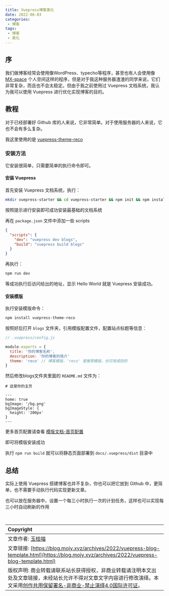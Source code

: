 ```yaml
---
title: Vuepress博客美化
date: 2022-06-03
categories:
 - 博客
tags:
 - 博客
 - 美化
---
```


## 序

我们做博客经常会使用像WordPress、typecho等程序，甚至也有人会使用像 [MX-space](https://github.com/mx-space) 个人空间这样的程序，但是对于我这种服务器渣渣的同学来说，它们非常复杂，而且也不会太稳定。但由于我之前使用过 Vuepress 文档系统，我认为我可以使用 Vuepress 进行优化实现博客的目的。

## 教程

对于已经部署好 Github 库的人来说，它非常简单。对于使用服务器的人来说，它也不会有多么复杂。

我这里使用的是 [vuepress-theme-reco](https://vuepress-theme-reco.recoluan.com)

### 安装方法

它安装很简单，只需要简单的执行命令即可。

#### 安装 Vuepress

首先安装 Vuepress 文档系统，执行：

``` sh
mkdir vuepress-starter && cd vuepress-starter && npm init && npm install -D vuepress && mkdir docs && echo '# Hello World' > blogs/README.md
```

按照提示进行安装即可成功安装最基础的文档系统

再在 <code>package.json</code> 文件中添加一些 scripts 

``` json
{
  "scripts": {
    "dev": "vuepress dev blogs",
    "build": "vuepress build blogs"
  }
}
```

再执行：

``` sh
npm run dev
```

等成功执行后访问给出的地址，显示 Hello World 就是 Vuepress 安装成功。

#### 安装模版

执行安装模版命令：

``` sh
npm install vuepress-theme-reco
```

按照好后打开 <code>blogs</code> 文件夹，引用模版配置文件，配置站点标题等信息：

``` js
// .vuepress/config.js

module.exports = {
  title: '你的博客名称',
  description: '你的博客的简介'
  theme: 'reco' // 博客模版，'reco' 是推荐模版，也可改成别的
}
```

然后修改blogs文件夹里面的 <code>README.md</code> 文件为：

```
# 这是你的主页

---
home: true
bgImage: '/bg.png'
bgImageStyle: {
  height: '200px'
}
---
```

更多首页配置请查看 [模版文档-首页配置](https://vuepress-theme-reco.recoluan.com/views/1.x/home.html)

即可将模版安装成功

执行 <code>npm run build</code> 就可以将静态页面部署到 <code>docs/.vuepress/dist</code> 目录中

## 总结

实际上使用 Vuepress 搭建博客也并不复杂，你也可以把它放到 Github 中，更简单，也不需要手动执行代码实现更新文章。

也可以放在服务器中，设置一个每三小时执行一次的计划任务，这样也可以实现每三小时自动刷新的作用

<br>

| Copyright |
| :-----|
| 文章作者: <a href="mailto:abcd2890000456@126.com">玉桂喵</a> |
| 文章链接: [https://blog.mojy.xyz/archives/2022/vuepress-blog-template.html](https://blog.mojy.xyz/archives/2022/vuepress-blog-template.html) |
| 版权声明: 商业转载请联系站长获得授权，非商业转载请注明本文出处及文章链接，未经站长允许不得对文章文字内容进行修改演绎。本文采用[创作共用保留署名-非商业-禁止演绎4.0国际许可证](https://creativecommons.org/licenses/by-nc-nd/4.0/)。 |

